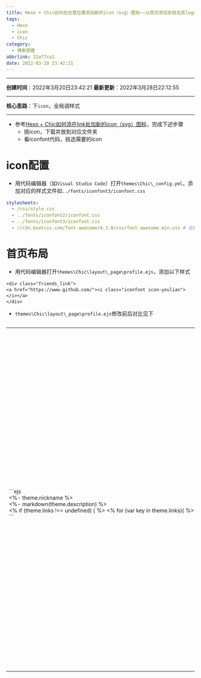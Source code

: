 ```yaml
---
title: Hexo + Chic如何在任意位置添加新的icon（svg）图标——以首页添加友链及其logo为例
tags:
  - Hexo
  - icon
  - Chic
category:
  - 博客搭建
abbrlink: 32a77ca1
date: 2022-03-20 23:42:21
---
```


---

**创建时间**：2022年3月20日23:42:21
**最新更新**：2022年3月28日22:12:55


---

**核心思路**：下`icon`，全局调样式

---

* 参考[Hexo + Chic如何添在link处加新的icon（svg）图标](./9a3fd1d.html)，完成下述步骤
	* 挑icon，下载并放到对应文件夹
	* 看iconfont代码，挑选需要的icon


# icon配置

* 用代码编辑器（如`Visual Studio Code`）打开`themes\Chic\_config.yml`，添加对应的样式文件如`../fonts/iconfont3/iconfont.css`

```yml
stylesheets:
  - /css/style.css
  - ../fonts/iconfont2/iconfont.css
  - ../fonts/iconfont3/iconfont.css
  - //cdn.bootcss.com/font-awesome/4.3.0/css/font-awesome.min.css # 访客量的旋转等待logo
```

# 首页布局
* 用代码编辑器打开`themes\Chic\layout\_page\profile.ejs`，添加以下样式

```ejs
<div class="friends_link">
<a href="https://www.github.com/"><i class="iconfont icon-youlian"></i></a>
</div>
```

* `themes\Chic\layout\_page\profile.ejs`修改前后对比见下

<div style="overflow:auto;width:100%"> <table width="auto" style="white-space:nowrap">
<tr>
<td> <div align = center> <strong>修改前</strong></div> </td> <td> <div align = center> <strong>修改后</strong></div> </td>
</tr>
<tr>
<td>
```ejs
<!-- 这个文件是首页 -->
<!-- 先要引用这个icon库 -->
<link rel="stylesheet" href="../fonts/iconfont2/iconfont.css"> 
<!-- 再进行代码编写 -->
<div class="container profile-container">
    <div class="intro">
        <!-- <div class="avatar"> -->
            <!-- <a href="<%- url_for(theme.nav.Posts) %>"><img src="<%- url_for(theme.avatar) %>"></a> -->
            <!-- <a href="<%- url_for(theme.nav.Posts) %>"><img src="<%- url_for(theme.avatar) %>"></a> -->
        <!-- </div> -->
        <div class="nickname"><%- theme.nickname %></div>
        <div class="description"><%- markdown(theme.description) %></div>
        <div class="links">
            <% if (theme.links !== undefined) { %>
                <% for (var key in theme.links){ %>
                    <a class="link-item" title="<%- key %>" href="<%= theme.links[key] %>">
                        <% if(theme.links_text_enable) { %>
                            <%= key %>
                        <%}%>
                        <%if(theme.links_icon_enable){ %>
                            <i class="iconfont icon-<%- key.toLowerCase() %>"></i>
                        <%}%>
                    </a>
                <% } %>
            <% } %>
        </div>
    </div>
</div>
```
</td>
<td>
```ejs
<!-- 这个文件是首页 -->
<!-- 先要引用这个icon库 -->
<link rel="stylesheet" href="../fonts/iconfont2/iconfont.css"> 
<!-- 再进行代码编写 -->
<div class="container profile-container">
    <div class="intro">
        <!-- <div class="avatar"> -->
            <!-- <a href="<%- url_for(theme.nav.Posts) %>"><img src="<%- url_for(theme.avatar) %>"></a> -->
            <!-- <a href="<%- url_for(theme.nav.Posts) %>"><img src="<%- url_for(theme.avatar) %>"></a> -->
        <!-- </div> -->
        <div class="nickname"><%- theme.nickname %></div>
        <div class="description"><%- markdown(theme.description) %></div>
        <div class="links">
            <% if (theme.links !== undefined) { %>
                <% for (var key in theme.links){ %>
                    <a class="link-item" title="<%- key %>" href="<%= theme.links[key] %>">
                        <% if(theme.links_text_enable) { %>
                            <%= key %>
                        <%}%>
                        <%if(theme.links_icon_enable){ %>
                            <i class="iconfont icon-<%- key.toLowerCase() %>"></i>
                        <%}%>
                    </a>
                <% } %>
            <% } %>
        </div>

        <div class="friends_link">
            <!-- 友链: -->
        <a href="https://www.github.com/"><i class="iconfont icon-youlian"></i></a>
        </div>
    </div>
</div>

```
</td>
</table>
</div>
						
						

						
# 定义样式
* 用代码编辑器打开`themes\Chic\source\css\_page\profile.styl`，添加`friends_link`样式如下（可以直接复制`links`的样式）
						
```styl
.friends_link
  a
    padding: 0 5px
    &:hover
      background-color: transparent
  .iconfont
    font-size: 2em				
```

* `themes\Chic\source\css\_page\profile.styl`修改前后对比见下
						
<div style="overflow:auto;width:100%"> <table width="auto" style="white-space:nowrap">
<tr>
<td> <div align = center> <strong>修改前</strong></div> </td> <td> <div align = center> <strong>修改后</strong></div> </td>
</tr>
<tr>
<td>
```ejs
/** Profile **/
.profile-container
  justify-content center
  align-items center
.intro
  text-align center
  .avatar
    padding 10px
    img
      width 128px
      height auto
      display inline-block
      -webkit-border-radius 100%
      border-radius 100%
      -webkit-box-shadow 0 0 0 0.3618em rgba(0, 0, 0, 0.05)
      box-shadow 0 0 0 0.3618em rgba(0, 0, 0, 0.05)
      margin 0 auto
      -webkit-transition all ease 0.4s
      -moz-transition all ease 0.4s
      -o-transition all ease 0.4s
      transition all ease 0.4s
      cursor pointer
      &:hover
        position relative
        -webkit-transform translateY(-0.75em)
        -moz-transform translateY(-0.75em)
        -ms-transform translateY(-0.75em)
        -o-transform translateY(-0.75em)
        transform translateY(-0.75em)
        cursor pointer
.nickname
  font-size 2em
  font-weight normal
.links
  a
    padding: 0 5px
    &:hover
      background-color: transparent
  .iconfont
    font-size: 2em
```
</td>
<td>
```ejs
/** Profile **/
.profile-container
  justify-content center
  align-items center
.intro
  text-align center
  .avatar
    padding 10px
    img
      width 128px
      height auto
      display inline-block
      -webkit-border-radius 100%
      border-radius 100%
      -webkit-box-shadow 0 0 0 0.3618em rgba(0, 0, 0, 0.05)
      box-shadow 0 0 0 0.3618em rgba(0, 0, 0, 0.05)
      margin 0 auto
      -webkit-transition all ease 0.4s
      -moz-transition all ease 0.4s
      -o-transition all ease 0.4s
      transition all ease 0.4s
      cursor pointer
      &:hover
        position relative
        -webkit-transform translateY(-0.75em)
        -moz-transform translateY(-0.75em)
        -ms-transform translateY(-0.75em)
        -o-transform translateY(-0.75em)
        transform translateY(-0.75em)
        cursor pointer
.nickname
  font-size 2em
  font-weight normal
.links
  a
    padding: 0 5px
    &:hover
      background-color: transparent
  .iconfont
    font-size: 2em
.friends_link
  a
    padding: 0 5px
    &:hover
      background-color: transparent
  .iconfont
    font-size: 2em
```
</td>
</table>
</div>

# 部署，预览
* 效果如下，蓝色是鼠标移动上去的效果

![image-20220328221140288](Hexo-Chic如何在任意位置添加新的icon（svg）图标——以首页添加友链及其logo为例/image-20220328221140288.png)
